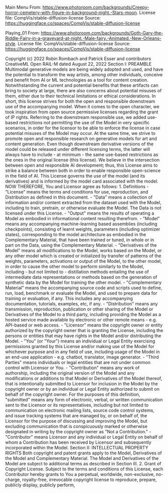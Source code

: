 Main Menu
From: https://www.photoroom.com/backgrounds/Creepy-horror-cemetery-with-figure-in-background-night.-Stars-moon.
License file: CompVis/stable-diffusion-license
Source: https://huggingface.co/spaces/CompVis/stable-diffusion-license

Playing_01
From: https://www.photoroom.com/backgrounds/Goth-Gary-the-Riddle-Fairy-in-a-graveyard-at-night.-Male-fairy.-Animated.-New-Orleans-style.
License file: CompVis/stable-diffusion-license
Source: https://huggingface.co/spaces/CompVis/stable-diffusion-license

Copyright (c) 2022 Robin Rombach and Patrick Esser and contributors  CreativeML Open RAIL-M dated August 22, 2022  Section I: PREAMBLE  Multimodal generative models are being widely adopted and used, and have the potential to transform the way artists, among other individuals, conceive and benefit from AI or ML technologies as a tool for content creation.  Notwithstanding the current and potential benefits that these artifacts can bring to society at large, there are also concerns about potential misuses of them, either due to their technical limitations or ethical considerations.  In short, this license strives for both the open and responsible downstream use of the accompanying model. When it comes to the open character, we took inspiration from open source permissive licenses regarding the grant of IP rights. Referring to the downstream responsible use, we added use-based restrictions not permitting the use of the Model in very specific scenarios, in order for the licensor to be able to enforce the license in case potential misuses of the Model may occur. At the same time, we strive to promote open and responsible research on generative models for art and content generation.  Even though downstream derivative versions of the model could be released under different licensing terms, the latter will always have to include - at minimum - the same use-based restrictions as the ones in the original license (this license). We believe in the intersection between open and responsible AI development; thus, this License aims to strike a balance between both in order to enable responsible open-science in the field of AI.  This License governs the use of the model (and its derivatives) and is informed by the model card associated with the model.  NOW THEREFORE, You and Licensor agree as follows:  1. Definitions  - "License" means the terms and conditions for use, reproduction, and Distribution as defined in this document. - "Data" means a collection of information and/or content extracted from the dataset used with the Model, including to train, pretrain, or otherwise evaluate the Model. The Data is not licensed under this License. - "Output" means the results of operating a Model as embodied in informational content resulting therefrom. - "Model" means any accompanying machine-learning based assemblies (including checkpoints), consisting of learnt weights, parameters (including optimizer states), corresponding to the model architecture as 
embodied in the Complementary Material, that have been trained or tuned, in whole or in part on the Data, using the Complementary Material. - "Derivatives of the Model" means all modifications to the Model, works based on the Model, or any other model which is created or initialized by transfer of patterns of the weights, parameters, activations or output of the Model, to the other model, in order to cause the other model to perform similarly to the Model, including - but not limited to - distillation methods entailing the use of intermediate data representations or methods based on the generation of synthetic data by the Model for training the other model. - "Complementary Material" means the accompanying source code and scripts used to define, run, load, benchmark or evaluate the Model, and used to prepare data for training or evaluation, if any. This includes any accompanying documentation, tutorials, examples, etc, if any. - "Distribution" means any transmission, reproduction, publication or other sharing of the Model or Derivatives of the Model to a third party, including providing the Model as a hosted service made available by electronic or other remote means - e.g. API-based or web access. - "Licensor" means the copyright owner or entity authorized by the copyright owner that is granting the License, including the persons or entities that may have rights in the Model and/or distributing the Model. - "You" (or "Your") means an individual or Legal Entity exercising permissions granted by this License and/or making use of the Model for whichever purpose and in any field of use, including usage of the Model in an end-use application - e.g. chatbot, translator, image generator. - "Third Parties" means individuals or legal entities that are not under common control with Licensor or You. - "Contribution" means any work of authorship, including the original version of the Model and any modifications or additions to that Model or Derivatives of the Model thereof, that is intentionally submitted to Licensor for inclusion in the Model by the copyright owner or by an individual or Legal Entity authorized to submit on behalf of the copyright owner. For the purposes of this definition, "submitted" means any form of electronic, verbal, or written communication sent to the Licensor or its representatives, including but not limited to communication on electronic mailing lists, source code control systems, and issue tracking systems that are managed by, or on behalf of, the Licensor for the purpose of discussing and improving the Model, but excluding communication that is conspicuously marked or otherwise designated in writing by the copyright owner as "Not a Contribution." - "Contributor" means Licensor and any individual or Legal Entity on behalf of whom a Contribution has been received by Licensor and subsequently incorporated within the Model.  Section II: INTELLECTUAL PROPERTY RIGHTS  Both copyright and patent grants apply to the Model, Derivatives of the Model and Complementary Material. The Model and Derivatives of the Model are subject to additional terms as described in Section III.  2. Grant of Copyright License. Subject to the terms and conditions of this License, each Contributor hereby grants to You a perpetual, worldwide, non-exclusive, no-charge, royalty-free, irrevocable copyright license to reproduce, prepare, publicly display, publicly perform, 



